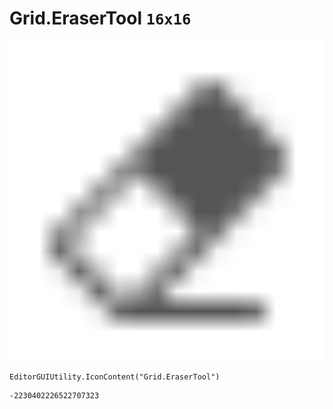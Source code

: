 # Grid.EraserTool `16x16`
<img src="/img/Grid.EraserTool.png" width=512 height=512>

``` CSharp
EditorGUIUtility.IconContent("Grid.EraserTool")
```
```
-2230402226522707323
```
